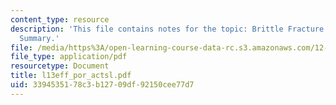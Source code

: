 ```yaml
---
content_type: resource
description: 'This file contains notes for the topic: Brittle Fracture and Sliding
  Summary.'
file: /media/https%3A/open-learning-course-data-rc.s3.amazonaws.com/12-524-mechanical-properties-of-rocks-fall-2005/3394535178c3b12709df92150cee77d7_l13eff_por_actsl.pdf
file_type: application/pdf
resourcetype: Document
title: l13eff_por_actsl.pdf
uid: 33945351-78c3-b127-09df-92150cee77d7
---
```


